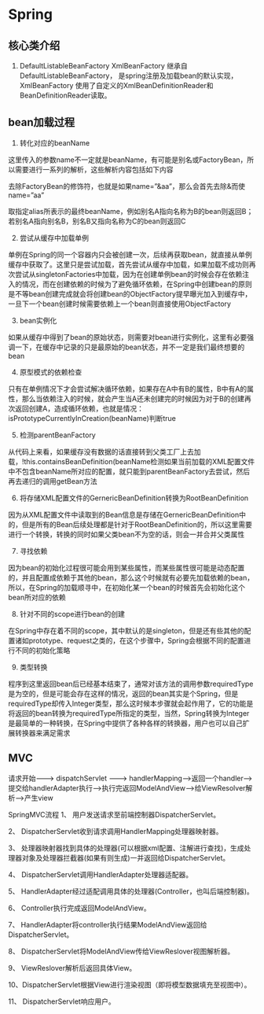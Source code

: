 # Spring

## 核心类介绍

1. DefaultListableBeanFactory
XmlBeanFactory 继承自DefaultListableBeanFactory， 是spring注册及加载bean的默认实现，XmlBeanFactory 使用了自定义的XmlBeanDefinitionReader和BeanDefinitionReader读取。

## bean加载过程

1. 转化对应的beanName

这里传入的参数name不一定就是beanName，有可能是别名或FactoryBean，所以需要进行一系列的解析，这些解析内容包括如下内容

去除FactoryBean的修饰符，也就是如果name=”&aa”，那么会首先去除&而使name=”aa”

取指定alias所表示的最终beanName，例如别名A指向名称为B的bean则返回B；若别名A指向别名B，别名B又指向名称为C的bean则返回C

2. 尝试从缓存中加载单例

单例在Spring的同一个容器内只会被创建一次，后续再获取bean，就直接从单例缓存中获取了。这里只是尝试加载，首先尝试从缓存中加载，如果加载不成功则再次尝试从singletonFactories中加载，因为在创建单例bean的时候会存在依赖注入的情况，而在创建依赖的时候为了避免循环依赖，在Spring中创建bean的原则是不等bean创建完成就会将创建bean的ObjectFactory提早曝光加入到缓存中，一旦下一个bean创建时候需要依赖上一个bean则直接使用ObjectFactory

3. bean实例化

如果从缓存中得到了bean的原始状态，则需要对bean进行实例化，这里有必要强调一下，在缓存中记录的只是最原始的bean状态，并不一定是我们最终想要的bean

4. 原型模式的依赖检查

只有在单例情况下才会尝试解决循环依赖，如果存在A中有B的属性，B中有A的属性，那么当依赖注入的时候，就会产生当A还未创建完的时候因为对于B的创建再次返回创建A，造成循环依赖，也就是情况：isPrototypeCurrentlyInCreation(beanName)判断true

5. 检测parentBeanFactory

从代码上来看，如果缓存没有数据的话直接转到父类工厂上去加载，!this.containsBeanDefinition(beanName检测如果当前加载的XML配置文件中不包含beanName所对应的配置，就只能到parentBeanFactory去尝试，然后再去递归的调用getBean方法

6. 将存储XML配置文件的GernericBeanDefinition转换为RootBeanDefinition

因为从XML配置文件中读取到的Bean信息是存储在GernericBeanDefinition中的，但是所有的Bean后续处理都是针对于RootBeanDefinition的，所以这里需要进行一个转换，转换的同时如果父类bean不为空的话，则会一并合并父类属性

7. 寻找依赖

因为bean的初始化过程很可能会用到某些属性，而某些属性很可能是动态配置的，并且配置成依赖于其他的bean，那么这个时候就有必要先加载依赖的bean，所以，在Spring的加载顺寻中，在初始化某一个bean的时候首先会初始化这个bean所对应的依赖

8. 针对不同的scope进行bean的创建

在Spring中存在着不同的scope，其中默认的是singleton，但是还有些其他的配置诸如prototype、request之类的，在这个步骤中，Spring会根据不同的配置进行不同的初始化策略

9. 类型转换

程序到这里返回bean后已经基本结束了，通常对该方法的调用参数requiredType是为空的，但是可能会存在这样的情况，返回的bean其实是个Spring，但是requiredType却传入Integer类型，那么这时候本步骤就会起作用了，它的功能是将返回的bean转换为requiredType所指定的类型，当然，Spring转换为Integer是最简单的一种转换，在Spring中提供了各种各样的转换器，用户也可以自己扩展转换器来满足需求


## MVC

请求开始---> dispatchServlet ---> handlerMapping-->返回一个handler-->提交给handlerAdapter执行-->执行完返回ModelAndView-->给ViewResolver解析-->产生view

SpringMVC流程
1、  用户发送请求至前端控制器DispatcherServlet。

2、  DispatcherServlet收到请求调用HandlerMapping处理器映射器。

3、  处理器映射器找到具体的处理器(可以根据xml配置、注解进行查找)，生成处理器对象及处理器拦截器(如果有则生成)一并返回给DispatcherServlet。

4、  DispatcherServlet调用HandlerAdapter处理器适配器。

5、  HandlerAdapter经过适配调用具体的处理器(Controller，也叫后端控制器)。

6、  Controller执行完成返回ModelAndView。

7、  HandlerAdapter将controller执行结果ModelAndView返回给DispatcherServlet。

8、  DispatcherServlet将ModelAndView传给ViewReslover视图解析器。

9、  ViewReslover解析后返回具体View。

10、DispatcherServlet根据View进行渲染视图（即将模型数据填充至视图中）。

11、 DispatcherServlet响应用户。